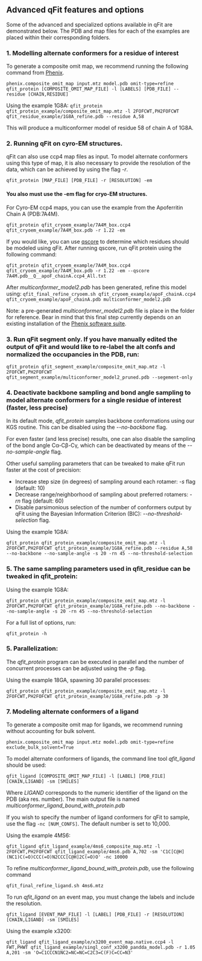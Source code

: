 ## Advanced qFit features and options

Some of the advanced and specialized options available in qFit are demonstrated below. The PDB and map files for each of the examples are placed within their corresponding folders. 

### 1. Modelling alternate conformers for a residue of interest
To generate a composite omit map, we recommend running the following command from [Phenix](https://phenix-online.org/).

`phenix.composite_omit_map input.mtz model.pdb omit-type=refine`
`qfit_protein [COMPOSITE_OMIT_MAP_FILE] -l [LABELS] [PDB_FILE] --residue [CHAIN,RESIDUE]`

Using the example 1G8A:
`qfit_protein qfit_protein_example/composite_omit_map.mtz -l 2FOFCWT,PH2FOFCWT qfit_residue_example/1G8A_refine.pdb --residue A,58`

This will produce a multiconformer model of residue 58 of chain A of 1G8A. 

### 2. Running qFit on cyro-EM structures. 

qFit can also use ccp4 map files as input. To model alternate conformers using
this type of map, it is also necessary to provide the resolution of the data,
which can be achieved by using the flag *-r*.

`qfit_protein [MAP_FILE] [PDB_FILE] -r [RESOLUTION] -em`

#### You also must use the -em flag for cryo-EM structures. 

For Cyro-EM ccp4 maps, you can use the example from the Apoferritin Chain A (PDB:7A4M). 

`qfit_protein qfit_cryoem_example/7A4M_box.ccp4 qfit_cryoem_example/7A4M_box.pdb -r 1.22 -em`

If you would like, you can use [qscore](https://github.com/gregdp/mapq) to determine which residues should be modeled using qFit. After running qscore, run qFit protein using the following command:

`qfit_protein qfit_cryoem_example/7A4M_box.ccp4 qfit_cryoem_example/7A4M_box.pdb -r 1.22 -em --qscore 7A4M.pdb__Q__apoF_chainA.ccp4_All.txt`

After *multiconformer_model2.pdb* has been generated, refine this model using:
`qfit_final_refine_cryoem.sh qfit_cryoem_example/apoF_chainA.ccp4 qfit_cryoem_example/apoF_chainA.pdb multiconformer_model2.pdb`

Note: a pre-generated *multiconformer_model2.pdb* file is place in the folder for reference.
Bear in mind that this final step currently depends on an existing installation
of the [Phenix software suite](https://phenix-online.org/). 

### 3. Run qFit segment only. If you have manually edited the output of qFit and would like to re-label the alt confs and normalized the occupancies in the PDB, run:
`qfit_protein qfit_segment_example/composite_omit_map.mtz -l 2FOFCWT,PH2FOFCWT qfit_segment_example/multiconformer_model2_pruned.pdb --segement-only`

### 4. Deactivate backbone sampling and bond angle sampling to model alternate conformers for a single residue of interest (faster, less precise)

In its default mode, *qfit_protein* samples backbone conformations
using our KGS routine. This can be disabled using the *--no-backbone* flag.

For even faster (and less precise) results, one can also disable the sampling of
the bond angle Cα-Cβ-Cγ, which can be deactivated by means of the *--no-sample-angle* flag.

Other useful sampling parameters that can be tweaked to make qFit run faster at
the cost of precision:

* Increase step size (in degrees) of sampling around each rotamer: *-s* flag (default: 10)
* Decrease range/neighborhood of sampling about preferred rotamers: *-rn* flag (default: 60)
* Disable parsimonious selection of the number of conformers output by qFit using the Bayesian Information Criterion (BIC): *--no-threshold-selection* flag.

Using the example 1G8A:

`qfit_protein qfit_protein_example/composite_omit_map.mtz -l 2FOFCWT,PH2FOFCWT qfit_protein_example/1G8A_refine.pdb --residue A,58 --no-backbone --no-sample-angle -s 20 -rn 45 --no-threshold-selection`

### 5. The same sampling parameters used in qfit_residue can be tweaked in qfit_protein:

Using the example 1G8A:

`qfit_protein qfit_protein_example/composite_omit_map.mtz -l 2FOFCWT,PH2FOFCWT qfit_protein_example/1G8A_refine.pdb --no-backbone --no-sample-angle -s 20 -rn 45 --no-threshold-selection`

For a full list of options, run:

`qfit_protein -h`

### 5.  Parallelization:

The *qfit_protein* program can be executed in parallel and the number of concurrent processes
can be adjusted using the *-p* flag.

Using the example 18GA, spawning 30 parallel processes:

`qfit_protein qfit_protein_example/composite_omit_map.mtz -l 2FOFCWT,PH2FOFCWT qfit_protein_example/1G8A_refine.pdb -p 30`


### 7. Modeling alternate conformers of a ligand
To generate a composite omit map for ligands, we recommend running without accounting for bulk solvent.

`phenix.composite_omit_map input.mtz model.pdb omit-type=refine exclude_bulk_solvent=True`

To model alternate conformers of ligands, the command line tool *qfit_ligand*
should be used:

`qfit_ligand [COMPOSITE_OMIT_MAP_FILE] -l [LABEL] [PDB_FILE] [CHAIN,LIGAND] -sm [SMILES]`

Where *LIGAND* corresponds to the numeric identifier of the ligand on the PDB
(aka res. number). The main output file is named *multiconformer_ligand_bound_with_protein.pdb*

If you wish to specify the number of ligand conformers for qFit to sample, use the flag `-nc [NUM_CONFS]`. The default number is set to 10,000. 

Using the example 4MS6:

`qfit_ligand qfit_ligand_example/4ms6_composite_map.mtz -l 2FOFCWT,PH2FOFCWT qfit_ligand_example/4ms6.pdb A,702 -sm 'C1C[C@H](NC1)C(=O)CCC(=O)N2CCC[C@H]2C(=O)O' -nc 10000`


To refine *multiconformer_ligand_bound_with_protein.pdb*, use the following command

`qfit_final_refine_ligand.sh 4ms6.mtz`

To run *qfit_ligand* on an event map, you must change the labels and include the resolution. 

`qfit_ligand [EVENT_MAP_FILE] -l [LABEL] [PDB_FILE] -r [RESOLUTION] [CHAIN,LIGAND] -sm [SMILES]`

Using the example x3200: 

`qfit_ligand qfit_ligand_example/x3200_event_map.native.ccp4 -l FWT,PHWT qfit_ligand_example/singl_conf_x3200_pandda_model.pdb -r 1.05 A,201 -sm 'O=C1CCCN1NC2=NC=NC=C2C3=C(F)C=CC=N3'`
